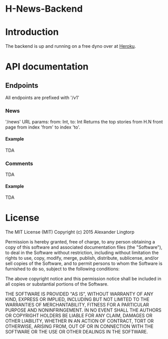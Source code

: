 # H-News-Backend

# Introduction
The backend is up and running on a free dyno over at [Heroku](https://h-news.herokuapp.com).

# API documentation

## Endpoints
All endpoints are prefixed with '/v1'
### News
'/news'
URL params: from: Int, to: Int
Returns the top stories from H.N front page from index 'from' to index 'to'.

#### Example
TDA

### Comments
TDA

#### Example
TDA

# License
The MIT License (MIT)
Copyright (c) 2015 Alexander Lingtorp

Permission is hereby granted, free of charge, to any person obtaining a copy of this software and associated documentation files (the "Software"), to deal in the Software without restriction, including without limitation the rights to use, copy, modify, merge, publish, distribute, sublicense, and/or sell copies of the Software, and to permit persons to whom the Software is furnished to do so, subject to the following conditions:

The above copyright notice and this permission notice shall be included in all copies or substantial portions of the Software.

THE SOFTWARE IS PROVIDED "AS IS", WITHOUT WARRANTY OF ANY KIND, EXPRESS OR IMPLIED, INCLUDING BUT NOT LIMITED TO THE WARRANTIES OF MERCHANTABILITY, FITNESS FOR A PARTICULAR PURPOSE AND NONINFRINGEMENT. IN NO EVENT SHALL THE AUTHORS OR COPYRIGHT HOLDERS BE LIABLE FOR ANY CLAIM, DAMAGES OR OTHER LIABILITY, WHETHER IN AN ACTION OF CONTRACT, TORT OR OTHERWISE, ARISING FROM, OUT OF OR IN CONNECTION WITH THE SOFTWARE OR THE USE OR OTHER DEALINGS IN THE SOFTWARE.
